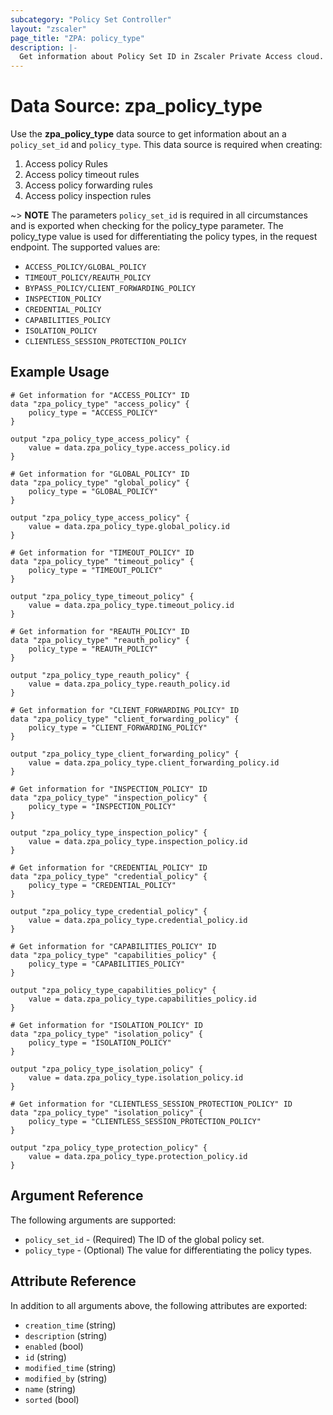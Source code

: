 ```yaml
---
subcategory: "Policy Set Controller"
layout: "zscaler"
page_title: "ZPA: policy_type"
description: |-
  Get information about Policy Set ID in Zscaler Private Access cloud.
---
```


# Data Source: zpa_policy_type

Use the **zpa_policy_type** data source to get information about an a ``policy_set_id`` and ``policy_type``. This data source is required when creating:

1. Access policy Rules
2. Access policy timeout rules
3. Access policy forwarding rules
4. Access policy inspection rules

~> **NOTE** The parameters ``policy_set_id`` is required in all circumstances and is exported when checking for the policy_type parameter. The policy_type value is used for differentiating the policy types, in the request endpoint. The supported values are:

* ``ACCESS_POLICY/GLOBAL_POLICY``
* ``TIMEOUT_POLICY/REAUTH_POLICY``
* ``BYPASS_POLICY/CLIENT_FORWARDING_POLICY``
* ``INSPECTION_POLICY``
* ``CREDENTIAL_POLICY``
* ``CAPABILITIES_POLICY``
* ``ISOLATION_POLICY``
* ``CLIENTLESS_SESSION_PROTECTION_POLICY``

## Example Usage

```hcl
# Get information for "ACCESS_POLICY" ID
data "zpa_policy_type" "access_policy" {
    policy_type = "ACCESS_POLICY"
}

output "zpa_policy_type_access_policy" {
    value = data.zpa_policy_type.access_policy.id
}
```

```hcl
# Get information for "GLOBAL_POLICY" ID
data "zpa_policy_type" "global_policy" {
    policy_type = "GLOBAL_POLICY"
}

output "zpa_policy_type_access_policy" {
    value = data.zpa_policy_type.global_policy.id
}
```

```hcl
# Get information for "TIMEOUT_POLICY" ID
data "zpa_policy_type" "timeout_policy" {
    policy_type = "TIMEOUT_POLICY"
}

output "zpa_policy_type_timeout_policy" {
    value = data.zpa_policy_type.timeout_policy.id
}
```

```hcl
# Get information for "REAUTH_POLICY" ID
data "zpa_policy_type" "reauth_policy" {
    policy_type = "REAUTH_POLICY"
}

output "zpa_policy_type_reauth_policy" {
    value = data.zpa_policy_type.reauth_policy.id
}
```

```hcl
# Get information for "CLIENT_FORWARDING_POLICY" ID
data "zpa_policy_type" "client_forwarding_policy" {
    policy_type = "CLIENT_FORWARDING_POLICY"
}

output "zpa_policy_type_client_forwarding_policy" {
    value = data.zpa_policy_type.client_forwarding_policy.id
}
```

```hcl
# Get information for "INSPECTION_POLICY" ID
data "zpa_policy_type" "inspection_policy" {
    policy_type = "INSPECTION_POLICY"
}

output "zpa_policy_type_inspection_policy" {
    value = data.zpa_policy_type.inspection_policy.id
}
```

```hcl
# Get information for "CREDENTIAL_POLICY" ID
data "zpa_policy_type" "credential_policy" {
    policy_type = "CREDENTIAL_POLICY"
}

output "zpa_policy_type_credential_policy" {
    value = data.zpa_policy_type.credential_policy.id
}
```

```hcl
# Get information for "CAPABILITIES_POLICY" ID
data "zpa_policy_type" "capabilities_policy" {
    policy_type = "CAPABILITIES_POLICY"
}

output "zpa_policy_type_capabilities_policy" {
    value = data.zpa_policy_type.capabilities_policy.id
}
```

```hcl
# Get information for "ISOLATION_POLICY" ID
data "zpa_policy_type" "isolation_policy" {
    policy_type = "ISOLATION_POLICY"
}

output "zpa_policy_type_isolation_policy" {
    value = data.zpa_policy_type.isolation_policy.id
}
```

```hcl
# Get information for "CLIENTLESS_SESSION_PROTECTION_POLICY" ID
data "zpa_policy_type" "isolation_policy" {
    policy_type = "CLIENTLESS_SESSION_PROTECTION_POLICY"
}

output "zpa_policy_type_protection_policy" {
    value = data.zpa_policy_type.protection_policy.id
}
```

## Argument Reference

The following arguments are supported:

* `policy_set_id` - (Required) The ID of the global policy set.
* `policy_type` - (Optional) The value for differentiating the policy types.

## Attribute Reference

In addition to all arguments above, the following attributes are exported:

* ``creation_time`` (string)
* ``description`` (string)
* ``enabled``  (bool)
* ``id`` (string)
* ``modified_time``  (string)
* ``modified_by``  (string)
* ``name``  (string)
* ``sorted`` (bool)
